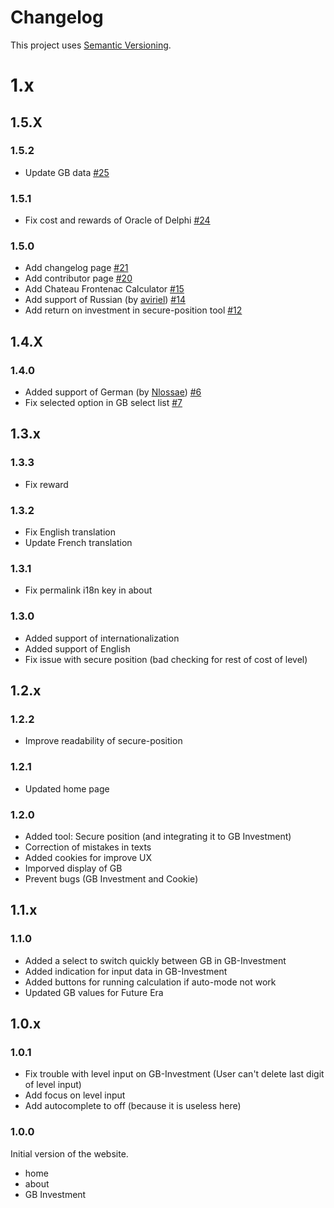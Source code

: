 # Changelog

This project uses [Semantic Versioning](https://semver.org/).

# 1.x

## 1.5.X

### 1.5.2

-   Update GB data [#25](https://github.com/FOE-Tools/FOE-Tools.github.io/pull/25)

### 1.5.1

-   Fix cost and rewards of Oracle of Delphi [#24](https://github.com/FOE-Tools/FOE-Tools.github.io/pull/24)

### 1.5.0

- Add changelog page [#21](https://github.com/FOE-Tools/FOE-Tools.github.io/pull/21)
- Add contributor page [#20](https://github.com/FOE-Tools/FOE-Tools.github.io/pull/20)
- Add Chateau Frontenac Calculator [#15](https://github.com/FOE-Tools/FOE-Tools.github.io/pull/15)
- Add support of Russian (by [aviriel](https://github.com/aviriel)) [#14](https://github.com/FOE-Tools/FOE-Tools.github.io/pull/14)
- Add return on investment in secure-position tool [#12](https://github.com/FOE-Tools/FOE-Tools.github.io/pull/12)

## 1.4.X

### 1.4.0

-   Added support of German (by [Nlossae](https://github.com/Nlossae)) [#6](https://github.com/FOE-Tools/FOE-Tools.github.io/pull/6)
-   Fix selected option in GB select list [#7](https://github.com/FOE-Tools/FOE-Tools.github.io/pull/7)

## 1.3.x

### 1.3.3

- Fix reward

### 1.3.2

- Fix English translation
- Update French translation

### 1.3.1

- Fix permalink i18n key in about

### 1.3.0

-   Added support of internationalization
-   Added support of English
-   Fix issue with secure position (bad checking for rest of cost of level)

## 1.2.x

### 1.2.2

- Improve readability of secure-position

### 1.2.1

- Updated home page

### 1.2.0

- Added tool: Secure position (and integrating it to GB Investment)
- Correction of mistakes in texts
- Added cookies for improve UX
- Imporved display of GB
- Prevent bugs (GB Investment and Cookie)

## 1.1.x

### 1.1.0

- Added a select to switch quickly between GB in GB-Investment
- Added indication for input data in GB-Investment
- Added buttons for running calculation if auto-mode not work
- Updated GB values for Future Era

## 1.0.x

### 1.0.1

- Fix trouble with level input on GB-Investment (User can't delete last digit of level input)
- Add focus on level input
- Add autocomplete to off (because it is useless here)

### 1.0.0

Initial version of the website.

- home
- about
- GB Investment
